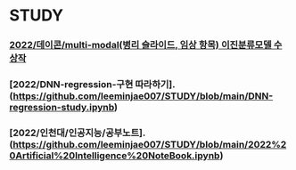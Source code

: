 # STUDY

### [2022/데이콘/multi-modal(병리 슬라이드, 임상 항목) 이진분류모델 수상작](https://github.com/leeminjae007/STUDY/blob/main/multi-modal(%EB%B3%91%EB%A6%AC%20%EC%8A%AC%EB%9D%BC%EC%9D%B4%EB%93%9C%2C%20%EC%9E%84%EC%83%81%20%ED%95%AD%EB%AA%A9)%20%EC%9D%B4%EC%A7%84%EB%B6%84%EB%A5%98%EB%AA%A8%EB%8D%B8%20%EC%88%98%EC%83%81%EC%9E%91%20%EA%B3%B5%EB%B6%80%EC%9A%A9.ipynb)

### [2022/DNN-regression-구현 따라하기].(https://github.com/leeminjae007/STUDY/blob/main/DNN-regression-study.ipynb)

### [2022/인천대/인공지능/공부노트].(https://github.com/leeminjae007/STUDY/blob/main/2022%20Artificial%20Intelligence%20NoteBook.ipynb)
